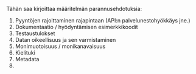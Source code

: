 Tähän saa kirjoittaa määritelmän parannusehdotuksia:
1. Pyyntöjen rajoittaminen rajapintaan (API:n palvelunestohyökkäys jne.)
2. Dokumentaatio / hyödyntämisen esimerkkikoodit
3. Testaustulokset
4. Datan oikeellisuus ja sen varmistaminen
5. Monimuotoisuus / monikanavaisuus
6. Kielituki
7. Metadata
8. 

